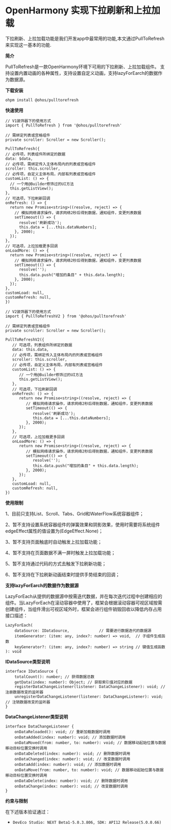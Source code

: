 #  OpenHarmony 实现下拉刷新和上拉加载

下拉刷新、上拉加载功能是我们开发app中最常用的功能,本文通过PullToRefresh来实现这一基本的功能.

**简介**

PullToRefresh是一款OpenHarmony环境下可用的下拉刷新、上拉加载组件。 支持设置内置动画的各种属性，支持设置自定义动画，支持lazyForEarch的数据作为数据源。

**下载安装**

```
ohpm install @ohos/pulltorefresh
```

 **快速使用**

```
// V1装饰器下的使用方式
import { PullToRefresh } from '@ohos/pulltorefresh'

// 需绑定列表或宫格组件
private scroller: Scroller = new Scroller();
  
PullToRefresh({
// 必传项，列表组件所绑定的数据
data: $data,
// 必传项，需绑定传入主体布局内的列表或宫格组件
scroller: this.scroller,
// 必传项，自定义主体布局，内部有列表或宫格组件
customList: () => {
  // 一个用@Builder修饰过的UI方法
  this.getListView();
},
// 可选项，下拉刷新回调
onRefresh: () => {
  return new Promise<string>((resolve, reject) => {
    // 模拟网络请求操作，请求网络2秒后得到数据，通知组件，变更列表数据
    setTimeout(() => {
      resolve('刷新成功');
      this.data = [...this.dataNumbers];
    }, 2000);
  });
},
// 可选项，上拉加载更多回调
onLoadMore: () => {
  return new Promise<string>((resolve, reject) => {
    // 模拟网络请求操作，请求网络2秒后得到数据，通知组件，变更列表数据
    setTimeout(() => {
      resolve('');
      this.data.push("增加的条目" + this.data.length);
    }, 2000);
  });
},
customLoad: null,
customRefresh: null,
})

// V2装饰器下的使用方式
import { PullToRefreshV2 } from '@ohos/pulltorefresh'

// 需绑定列表或宫格组件
private scroller: Scroller = new Scroller();

PullToRefreshV2({
   // 可选项，列表组件所绑定的数据
   data: this.data,
   // 必传项，需绑定传入主体布局内的列表或宫格组件
   scroller: this.scroller,
   // 必传项，自定义主体布局，内部有列表或宫格组件
   customList: () => {
      // 一个用@Builder修饰过的UI方法
      this.getListView();
   },
   // 可选项，下拉刷新回调
   onRefresh: () => {
      return new Promise<string>((resolve, reject) => {
         // 模拟网络请求操作，请求网络2秒后得到数据，通知组件，变更列表数据
         setTimeout(() => {
            resolve('刷新成功');
            this.data = [...this.dataNumbers];
         }, 2000);
      });
   },
   // 可选项，上拉加载更多回调
   onLoadMore: () => {
      return new Promise<string>((resolve, reject) => {
         // 模拟网络请求操作，请求网络2秒后得到数据，通知组件，变更列表数据
         setTimeout(() => {
            resolve('');
            this.data.push("增加的条目" + this.data.length);
         }, 2000);
      });
   },
   customLoad: null,
   customRefresh: null,
})
```

**使用限制**

1、目前只支持List、Scroll、Tabs、Grid和WaterFlow系统容器组件；

2、暂不支持设置系统容器组件的弹簧效果和阴影效果，使用时需要将系统组件edgeEffect属性的值设置为(EdgeEffect.None)；

3、暂不支持页面触底时自动触发上拉加载功能；

4、暂不支持在页面数据不满一屏时触发上拉加载功能；

5、暂不支持通过代码的方式去触发下拉刷新功能；

6、暂不支持在下拉刷新动画结束时提供手势结束的回调；



**支持lazyForEarch的数据作为数据源**

LazyForEach从提供的数据源中按需迭代数据，并在每次迭代过程中创建相应的组件。当LazyForEach在滚动容器中使用了，框架会根据滚动容器可视区域按需创建组件，当组件滑出可视区域外时，框架会进行组件销毁回收以降低内存占用 接口描述：

```
LazyForEach(
    dataSource: IDataSource,             // 需要进行数据迭代的数据源
    itemGenerator: (item: any, index?: number) => void,  // 子组件生成函数
    keyGenerator?: (item: any, index?: number) => string // 键值生成函数
): void
```



**IDataSource类型说明**

```
interface IDataSource {
    totalCount(): number; // 获得数据总数
    getData(index: number): Object; // 获取索引值对应的数据
    registerDataChangeListener(listener: DataChangeListener): void; // 注册数据改变的监听器
    unregisterDataChangeListener(listener: DataChangeListener): void; // 注销数据改变的监听器
}
```

**DataChangeListener类型说明**

```
interface DataChangeListener {
    onDataReloaded(): void; // 重新加载数据时调用
    onDataAdded(index: number): void; // 添加数据时调用
    onDataMoved(from: number, to: number): void; // 数据移动起始位置与数据移动目标位置交换时调用
    onDataDeleted(index: number): void; // 删除数据时调用
    onDataChanged(index: number): void; // 改变数据时调用
    onDataAdd(index: number): void; // 添加数据时调用
    onDataMove(from: number, to: number): void; // 数据移动起始位置与数据移动目标位置交换时调用
    onDataDelete(index: number): void; // 删除数据时调用
    onDataChange(index: number): void; // 改变数据时调用
}
```

 

**约束与限制**

在下述版本验证通过：

- `DevEco Studio: NEXT Beta1-5.0.3.806, SDK: API12 Release(5.0.0.66)`